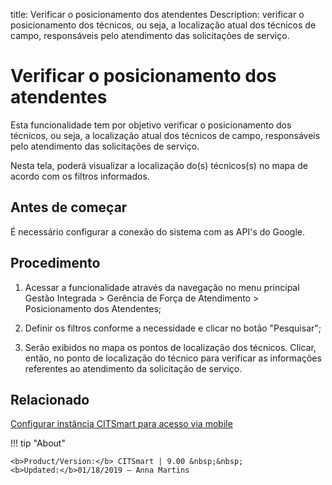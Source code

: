 title: Verificar o posicionamento dos atendentes
Description: verificar o posicionamento dos técnicos, ou seja, a localização atual dos técnicos de campo, responsáveis pelo atendimento das solicitações de serviço.
# Verificar o posicionamento dos atendentes

Esta funcionalidade tem por objetivo verificar o posicionamento dos técnicos, ou
seja, a localização atual dos técnicos de campo, responsáveis pelo atendimento
das solicitações de serviço.

Nesta tela, poderá visualizar a localização do(s) técnicos(s) no mapa de acordo
com os filtros informados.

Antes de começar
--------------------

É necessário configurar a conexão do sistema com as API's do Google.

Procedimento
----------------

1.  Acessar a funcionalidade através da navegação no menu principal Gestão
    Integrada \> Gerência de Força de Atendimento \> Posicionamento dos
    Atendentes;

2.  Definir os filtros conforme a necessidade e clicar no botão "Pesquisar";

3.  Serão exibidos no mapa os pontos de localização dos técnicos. Clicar, então,
    no ponto de localização do técnico para verificar as informações referentes
    ao atendimento da solicitação de serviço.


Relacionado
-------

[Configurar instância CITSmart para acesso via mobile](/pt-br/citsmart-platform-9/additional-features/mobile-and-field-service/configuration/server-configuration-app-android-ios.html)


!!! tip "About"

    <b>Product/Version:</b> CITSmart | 9.00 &nbsp;&nbsp;
    <b>Updated:</b>01/18/2019 – Anna Martins

